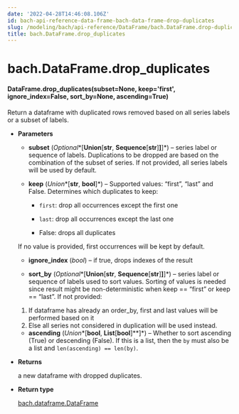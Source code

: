 ```yaml
---
date: '2022-04-28T14:46:08.106Z'
id: bach-api-reference-data-frame-bach-data-frame-drop-duplicates
slug: /modeling/bach/api-reference/DataFrame/bach.DataFrame.drop-duplicates/
title: bach.DataFrame.drop_duplicates
---
```


# bach.DataFrame.drop_duplicates


#### DataFrame.drop_duplicates(subset=None, keep='first', ignore_index=False, sort_by=None, ascending=True)
Return a dataframe with duplicated rows removed based on all series labels or a subset of labels.


* **Parameters**

    
    * **subset** (*Optional**[**Union**[**str**, **Sequence**[**str**]**]**]*) – series label or sequence of labels.
    Duplications to be dropped are based on the combination of the subset of series.
    If not provided, all series labels will be used by default.


    * **keep** (*Union**[**str**, **bool**]*) – Supported values: “first”, “last” and False. Determines which duplicates to keep:


        * `first`: drop all occurrences except the first one


        * `last`:  drop all occurrences except the last one


        * False: drops all duplicates

    If no value is provided, first occurrences will be kept by default.



    * **ignore_index** (*bool*) – if true, drops indexes of the result


    * **sort_by** (*Optional**[**Union**[**str**, **Sequence**[**str**]**]**]*) – series label or sequence of labels used to sort values.
    Sorting of values is needed since result might be non-deterministic
    when keep == “first” or keep == “last”. If not provided:
    1. If dataframe has already an order_by, first and last values will be performed based on it
    2. Else all series not considered in duplication will be used instead.


    * **ascending** (*Union**[**bool**, **List**[**bool**]**]*) – Whether to sort ascending (True) or descending (False). If this is a list, then the
    `by` must also be a list and `len(ascending) == len(by)`.



* **Returns**

    a new dataframe with dropped duplicates.



* **Return type**

    [bach.dataframe.DataFrame](bach.DataFrame/#bach.DataFrame)


<!-- !! processed by numpydoc !! -->
